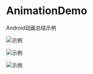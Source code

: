 # AnimationDemo
Android动画总结示例

![示例](https://github.com/liuqiangit/AnimationDemo/tree/master/gif/demo.gif)

![示例](https://github.com/liuqiangit/AnimationDemo/tree/master/gif/taiyang.gif)

![示例](https://github.com/liuqiangit/AnimationDemo/tree/master/gif/new.gif)
